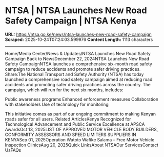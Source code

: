# NTSA | NTSA Launches New Road Safety Campaign | NTSA Kenya

**URL:** https://ntsa.go.ke/news/ntsa-launches-new-road-safety-campaign
**Scraped:** 2025-10-24T07:24:03.599976
**Content Length:** 1113 characters

---

Home/Media Center/News & Updates/NTSA Launches New Road Safety Campaign Back to NewsDecember 22, 2024NTSA Launches New Road Safety CampaignNTSA launches a comprehensive six-month road safety campaign to reduce accidents and promote safer driving practices. Share:The National Transport and Safety Authority (NTSA) has today launched a comprehensive road safety campaign aimed at reducing road accidents and promoting safer driving practices across the country.
The campaign, which will run for the next six months, includes:

Public awareness programs
Enhanced enforcement measures
Collaboration with stakeholders
Use of technology for monitoring

This initiative comes as part of our ongoing commitment to making Kenyan roads safer for all users. Related ArticlesKenya Recognized for Technological Advancement and Public Service Excellence at APSCA AwardsOct 13, 2025LIST OF APPROVED MOTOR VEHICLE BODY BUILDERS, CONFORMITY ASSESSORS AND SPEED LIMITERS SUPPLIERS IN KENYASep 01, 2025Operation Watoto Wafike Salama – Free Motor Vehicle Inspection ClinicsAug 20, 2025Quick LinksAbout NTSAOur ServicesContact UsFAQs